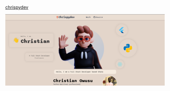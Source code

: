 [chrispydev](http://chrisstartcompany.live)

![chrispydev website image](./Screenshot_20240220_201307.png)
